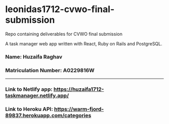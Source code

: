 # leonidas1712-cvwo-final-submission
Repo containing deliverables for CVWO final submission

A task manager web app written with React, Ruby on Rails and PostgreSQL.

### Name: Huzaifa Raghav
### Matriculation Number: A0229816W
---
### Link to Netlify app: https://huzaifa1712-taskmanager.netlify.app/
### Link to Heroku API: https://warm-fjord-89837.herokuapp.com/categories

